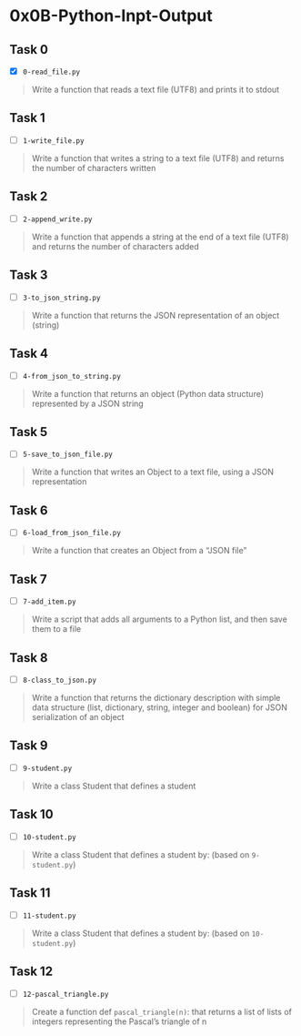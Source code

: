 # 0x0B-Python-Inpt-Output

## Task 0
- [x] `0-read_file.py`
> Write a function that reads a text file (UTF8) and prints it to stdout

## Task 1
- [ ] `1-write_file.py`
> Write a function that writes a string to a text file (UTF8) and returns the number of characters written

## Task 2
- [ ] `2-append_write.py`
> Write a function that appends a string at the end of a text file (UTF8) and returns the number of characters added

## Task 3
- [ ] `3-to_json_string.py`
> Write a function that returns the JSON representation of an object (string)

## Task 4
- [ ] `4-from_json_to_string.py`
> Write a function that returns an object (Python data structure) represented by a JSON string

## Task 5
- [ ] `5-save_to_json_file.py`
> Write a function that writes an Object to a text file, using a JSON representation

## Task 6
- [ ] `6-load_from_json_file.py`
> Write a function that creates an Object from a “JSON file”

## Task 7
- [ ] `7-add_item.py`
> Write a script that adds all arguments to a Python list, and then save them to a file

## Task 8
- [ ] `8-class_to_json.py`
> Write a function that returns the dictionary description with simple data structure (list, dictionary, string, integer and boolean) for JSON serialization of an object

## Task 9
- [ ] `9-student.py`
> Write a class Student that defines a student

## Task 10
- [ ] `10-student.py`
> Write a class Student that defines a student by: (based on `9-student.py`)

## Task 11
- [ ] `11-student.py`
> Write a class Student that defines a student by: (based on `10-student.py`)

## Task 12
- [ ] `12-pascal_triangle.py`
> Create a function def `pascal_triangle(n)`: that returns a list of lists of integers representing the Pascal’s triangle of n

